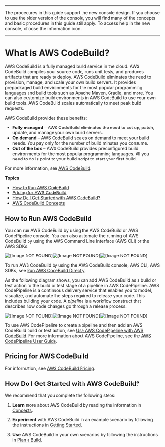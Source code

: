 --------

 The procedures in this guide support the new console design\. If you choose to use the older version of the console, you will find many of the concepts and basic procedures in this guide still apply\. To access help in the new console, choose the information icon\.

--------

# What Is AWS CodeBuild?<a name="welcome"></a>

AWS CodeBuild is a fully managed build service in the cloud\. AWS CodeBuild compiles your source code, runs unit tests, and produces artifacts that are ready to deploy\. AWS CodeBuild eliminates the need to provision, manage, and scale your own build servers\. It provides prepackaged build environments for the most popular programming languages and build tools such as Apache Maven, Gradle, and more\. You can also customize build environments in AWS CodeBuild to use your own build tools\. AWS CodeBuild scales automatically to meet peak build requests\.

AWS CodeBuild provides these benefits:
+ **Fully managed** – AWS CodeBuild eliminates the need to set up, patch, update, and manage your own build servers\.
+ **On demand** – AWS CodeBuild scales on demand to meet your build needs\. You pay only for the number of build minutes you consume\.
+ **Out of the box** – AWS CodeBuild provides preconfigured build environments for the most popular programming languages\. All you need to do is point to your build script to start your first build\.

For more information, see [AWS CodeBuild](https://aws.amazon.com/codebuild/)\.

**Topics**
+ [How to Run AWS CodeBuild](#welcome-quick-look)
+ [Pricing for AWS CodeBuild](#welcome-pricing)
+ [How Do I Get Started with AWS CodeBuild?](#welcome-getting-started)
+ [AWS CodeBuild Concepts](concepts.md)

## How to Run AWS CodeBuild<a name="welcome-quick-look"></a>

You can run AWS CodeBuild by using the AWS CodeBuild or AWS CodePipeline console\. You can also automate the running of AWS CodeBuild by using the AWS Command Line Interface \(AWS CLI\) or the AWS SDKs\.

![\[Image NOT FOUND\]](http://docs.aws.amazon.com/codebuild/latest/userguide/images/overview.png)![\[Image NOT FOUND\]](http://docs.aws.amazon.com/codebuild/latest/userguide/)![\[Image NOT FOUND\]](http://docs.aws.amazon.com/codebuild/latest/userguide/)

To run AWS CodeBuild by using the AWS CodeBuild console, AWS CLI, AWS SDKs, see [Run AWS CodeBuild Directly](how-to-run.md)\.

As the following diagram shows, you can add AWS CodeBuild as a build or test action to the build or test stage of a pipeline in AWS CodePipeline\. AWS CodePipeline is a continuous delivery service that enables you to model, visualize, and automate the steps required to release your code\. This includes building your code\. A *pipeline* is a workflow construct that describes how code changes go through a release process\.

![\[Image NOT FOUND\]](http://docs.aws.amazon.com/codebuild/latest/userguide/images/pipeline.png)![\[Image NOT FOUND\]](http://docs.aws.amazon.com/codebuild/latest/userguide/)![\[Image NOT FOUND\]](http://docs.aws.amazon.com/codebuild/latest/userguide/)

To use AWS CodePipeline to create a pipeline and then add an AWS CodeBuild build or test action, see [Use AWS CodePipeline with AWS CodeBuild](how-to-create-pipeline.md)\. For more information about AWS CodePipeline, see the [AWS CodePipeline User Guide](https://docs.aws.amazon.com/codepipeline/latest/userguide/)\.

## Pricing for AWS CodeBuild<a name="welcome-pricing"></a>

For information, see [AWS CodeBuild Pricing](http://aws.amazon.com/codebuild/pricing)\.

## How Do I Get Started with AWS CodeBuild?<a name="welcome-getting-started"></a>

We recommend that you complete the following steps:

1. **Learn** more about AWS CodeBuild by reading the information in [Concepts](concepts.md)\.

1. **Experiment** with AWS CodeBuild in an example scenario by following the instructions in [Getting Started](getting-started.md)\.

1. **Use** AWS CodeBuild in your own scenarios by following the instructions in [Plan a Build](planning.md)\.